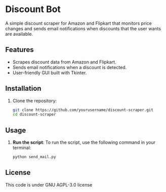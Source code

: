 # Discount Bot

A simple discount scraper for Amazon and Flipkart that monitors price changes and sends email notifications when discounts that the user wants are available.

## Features
- Scrapes discount data from Amazon and Flipkart.
- Sends email notifications when a discount is detected.
- User-friendly GUI built with Tkinter.

## Installation

1. Clone the repository:
   ```bash
   git clone https://github.com/yourusername/discount-scraper.git
   cd discount-scraper

## Usage

1. **Run the script**:
   To run the script, use the following command in your terminal:
   ```bash
   python send_mail.py


## License
  This code is under GNU AGPL-3.0 license 
